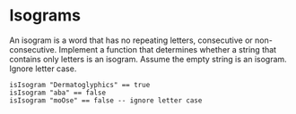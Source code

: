 # Isograms

An isogram is a word that has no repeating letters, consecutive or non-consecutive. Implement a function that determines whether a string that contains only letters is an isogram. Assume the empty string is an isogram. Ignore letter case.

```
isIsogram "Dermatoglyphics" == true
isIsogram "aba" == false
isIsogram "moOse" == false -- ignore letter case
```